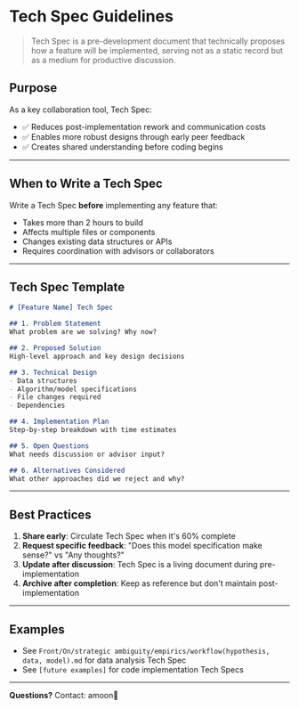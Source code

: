 # Tech Spec Guidelines

> Tech Spec is a pre-development document that technically proposes how a feature will be implemented, serving not as a static record but as a medium for productive discussion.

## Purpose

As a key collaboration tool, Tech Spec:
- ✅ Reduces post-implementation rework and communication costs
- ✅ Enables more robust designs through early peer feedback
- ✅ Creates shared understanding before coding begins

---

## When to Write a Tech Spec

Write a Tech Spec **before** implementing any feature that:
- Takes more than 2 hours to build
- Affects multiple files or components
- Changes existing data structures or APIs
- Requires coordination with advisors or collaborators

---

## Tech Spec Template

```markdown
# [Feature Name] Tech Spec

## 1. Problem Statement
What problem are we solving? Why now?

## 2. Proposed Solution
High-level approach and key design decisions

## 3. Technical Design
- Data structures
- Algorithm/model specifications
- File changes required
- Dependencies

## 4. Implementation Plan
Step-by-step breakdown with time estimates

## 5. Open Questions
What needs discussion or advisor input?

## 6. Alternatives Considered
What other approaches did we reject and why?
```

---

## Best Practices

1. **Share early**: Circulate Tech Spec when it's 60% complete
2. **Request specific feedback**: "Does this model specification make sense?" vs "Any thoughts?"
3. **Update after discussion**: Tech Spec is a living document during pre-implementation
4. **Archive after completion**: Keep as reference but don't maintain post-implementation

---

## Examples

- See `Front/On/strategic ambiguity/empirics/workflow(hypothesis, data, model).md` for data analysis Tech Spec
- See `[future examples]` for code implementation Tech Specs

---

**Questions?** Contact: amoon🐣
